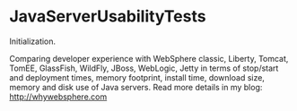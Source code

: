 # JavaServerUsabilityTests
Initialization.

Comparing developer experience with WebSphere classic, Liberty, Tomcat, TomEE, GlassFish, WildFly, JBoss, WebLogic, Jetty in terms of stop/start and deployment times, memory footprint, install time, download size, memory and disk use of Java servers. Read more details in my blog: http://whywebsphere.com
